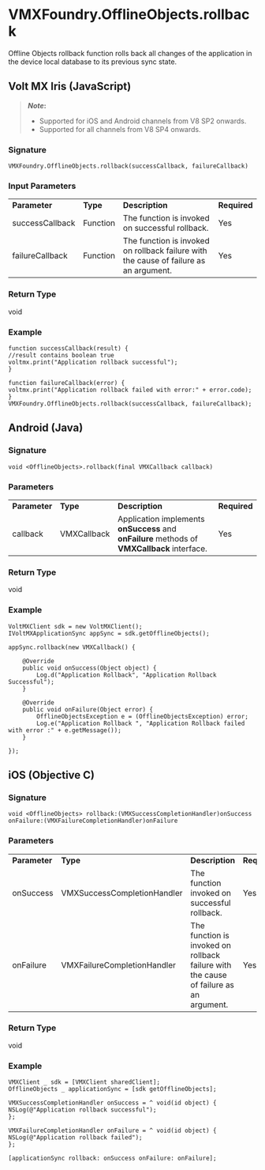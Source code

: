 
# VMXFoundry.OfflineObjects.rollback

Offline Objects rollback function rolls back all changes of the application in the device local database to its previous sync state.

## Volt MX Iris (JavaScript)

>**_Note_:** 
> * Supported for iOS and Android channels from V8 SP2 onwards.
> * Supported for all channels from V8 SP4 onwards.

### Signature

```
VMXFoundry.OfflineObjects.rollback(successCallback, failureCallback)
```

### Input Parameters

<table style="mc-table-style: url('Resources/TableStyles/Basic.css');margin-left: 0;margin-right: auto;width: 100%;" class="TableStyle-Basic" cellspacing="0"><colgroup><col class="TableStyle-Basic-Column-Column1"> <col class="TableStyle-Basic-Column-Column1" style="width: 64px;"> <col class="TableStyle-Basic-Column-Column1"> <col class="TableStyle-Basic-Column-Column1"></colgroup><tbody><tr class="TableStyle-Basic-Body-Body1"><td style="font-weight: bold;" class="TableStyle-Basic-BodyE-Column1-Body1">Parameter</td><td class="TableStyle-Basic-BodyE-Column1-Body1" style="font-weight: bold;">Type</td><td style="font-weight: bold;" class="TableStyle-Basic-BodyE-Column1-Body1">Description</td><td class="TableStyle-Basic-BodyD-Column1-Body1" style="font-weight: bold;">Required</td></tr><tr class="TableStyle-Basic-Body-Body1"><td class="TableStyle-Basic-BodyE-Column1-Body1">successCallback</td><td class="TableStyle-Basic-BodyE-Column1-Body1">Function</td><td class="TableStyle-Basic-BodyE-Column1-Body1">The function is invoked on successful rollback.</td><td class="TableStyle-Basic-BodyD-Column1-Body1">Yes</td></tr><tr class="TableStyle-Basic-Body-Body1"><td class="TableStyle-Basic-BodyB-Column1-Body1">failureCallback</td><td class="TableStyle-Basic-BodyB-Column1-Body1">Function</td><td class="TableStyle-Basic-BodyB-Column1-Body1">The function is invoked on rollback failure with the cause of failure as an argument.</td><td>Yes</td></tr></tbody></table>

### Return Type

void

### Example

```
function successCallback(result) {
//result contains boolean true
voltmx.print("Application rollback successful");
}

function failureCallback(error) {
voltmx.print("Application rollback failed with error:" + error.code);
}
VMXFoundry.OfflineObjects.rollback(successCallback, failureCallback);

```

## Android (Java)

### Signature

```
void <OfflineObjects>.rollback(final VMXCallback callback)
```

### Parameters

<table style="mc-table-style: url('Resources/TableStyles/Basic.css');margin-left: 0;margin-right: auto;width: 100%;" class="TableStyle-Basic" cellspacing="0"><colgroup><col class="TableStyle-Basic-Column-Column1"> <col class="TableStyle-Basic-Column-Column1" style="width: 62px;"> <col class="TableStyle-Basic-Column-Column1" style="width: 270px;"> <col class="TableStyle-Basic-Column-Column1"></colgroup><tbody><tr class="TableStyle-Basic-Body-Body1"><td style="font-weight: bold;" class="TableStyle-Basic-BodyE-Column1-Body1">Parameter</td><td class="TableStyle-Basic-BodyE-Column1-Body1"><b>Type</b></td><td style="font-weight: bold;" class="TableStyle-Basic-BodyE-Column1-Body1">Description</td><td class="TableStyle-Basic-BodyD-Column1-Body1" style="font-weight: bold;">Required</td></tr><tr class="TableStyle-Basic-Body-Body1"><td class="TableStyle-Basic-BodyB-Column1-Body1">callback</td><td class="TableStyle-Basic-BodyB-Column1-Body1">VMXCallback</td><td class="TableStyle-Basic-BodyB-Column1-Body1">Application implements <b>onSuccess</b> and <b>onFailure</b> methods of <b>VMXCallback</b> interface.</td><td class="TableStyle-Basic-BodyA-Column1-Body1">Yes</td></tr></tbody></table>

### Return Type

void

### Example

```
VoltMXClient sdk = new VoltMXClient();
IVoltMXApplicationSync appSync = sdk.getOfflineObjects();

appSync.rollback(new VMXCallback() {

    @Override
    public void onSuccess(Object object) {
        Log.d("Application Rollback", "Application Rollback Successful");
    }

    @Override
    public void onFailure(Object error) {
        OfflineObjectsException e = (OfflineObjectsException) error;
        Log.e("Application Rollback ", "Application Rollback failed with error :" + e.getMessage());
    }

});

```

## iOS (Objective C)

### Signature

```
void <OfflineObjects> rollback:(VMXSuccessCompletionHandler)onSuccess
onFailure:(VMXFailureCompletionHandler)onFailure
```

### Parameters

<table style="mc-table-style: url('Resources/TableStyles/Basic.css');margin-left: 0;margin-right: auto;width: 100%;" class="TableStyle-Basic" cellspacing="0"><colgroup><col class="TableStyle-Basic-Column-Column1"> <col class="TableStyle-Basic-Column-Column1" style="width: 103px;"> <col class="TableStyle-Basic-Column-Column1" style="width: 103px;"> <col class="TableStyle-Basic-Column-Column1" style="width: 103px;"></colgroup><tbody><tr class="TableStyle-Basic-Body-Body1"><td style="font-weight: bold;" class="TableStyle-Basic-BodyE-Column1-Body1">Parameter</td><td class="TableStyle-Basic-BodyE-Column1-Body1" style="font-weight: bold;">Type</td><td style="font-weight: bold;" class="TableStyle-Basic-BodyE-Column1-Body1">Description</td><td class="TableStyle-Basic-BodyD-Column1-Body1" style="font-weight: bold;">Required</td></tr><tr class="TableStyle-Basic-Body-Body1"><td class="TableStyle-Basic-BodyE-Column1-Body1">onSuccess</td><td class="TableStyle-Basic-BodyE-Column1-Body1">VMXSuccessCompletionHandler</td><td class="TableStyle-Basic-BodyE-Column1-Body1">The function invoked on successful rollback.</td><td class="TableStyle-Basic-BodyD-Column1-Body1">Yes</td></tr><tr class="TableStyle-Basic-Body-Body1"><td class="TableStyle-Basic-BodyB-Column1-Body1">onFailure</td><td class="TableStyle-Basic-BodyB-Column1-Body1">VMXFailureCompletionHandler</td><td class="TableStyle-Basic-BodyB-Column1-Body1">The function is invoked on rollback failure with the cause of failure as an argument.</td><td class="TableStyle-Basic-BodyA-Column1-Body1">Yes</td></tr></tbody></table>

### Return Type

void

### Example

```
VMXClient _ sdk = [VMXClient sharedClient];
OfflineObjects _ applicationSync = [sdk getOfflineObjects];

VMXSuccessCompletionHandler onSuccess = ^ void(id object) {
NSLog(@"Application rollback successful");
};

VMXFailureCompletionHandler onFailure = ^ void(id object) {
NSLog(@"Application rollback failed");
};

[applicationSync rollback: onSuccess onFailure: onFailure];

```
